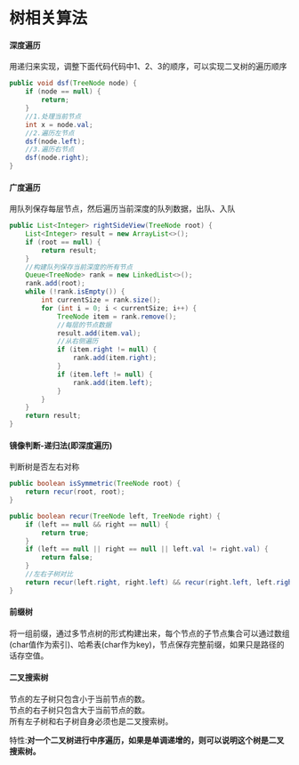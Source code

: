 # 树相关算法

#### 深度遍历  

用递归来实现，调整下面代码代码中1、2、3的顺序，可以实现二叉树的遍历顺序

```java
public void dsf(TreeNode node) {
    if (node == null) {
        return;
    }
    //1.处理当前节点
    int x = node.val;
    //2.遍历左节点
    dsf(node.left);
    //3.遍历右节点
    dsf(node.right);
}
```

#### 广度遍历 
用队列保存每层节点，然后遍历当前深度的队列数据，出队、入队

```java
public List<Integer> rightSideView(TreeNode root) {
    List<Integer> result = new ArrayList<>();
    if (root == null) {
        return result;
    }
    //构建队列保存当前深度的所有节点
    Queue<TreeNode> rank = new LinkedList<>();
    rank.add(root);
    while (!rank.isEmpty()) {
        int currentSize = rank.size();
        for (int i = 0; i < currentSize; i++) {
            TreeNode item = rank.remove();
            //每层的节点数据
            result.add(item.val);
            //从右侧遍历
            if (item.right != null) {
                rank.add(item.right);
            }
            if (item.left != null) {
                rank.add(item.left);
            }
        }
    }
    return result;
}
```

#### 镜像判断-递归法(即深度遍历) 
判断树是否左右对称
```java
public boolean isSymmetric(TreeNode root) {
    return recur(root, root);
}

public boolean recur(TreeNode left, TreeNode right) {
    if (left == null && right == null) {
        return true;
    }
    if (left == null || right == null || left.val != right.val) {
        return false;
    }
    //左右子树对比
    return recur(left.right, right.left) && recur(right.left, left.right);
}
```


#### 前缀树
将一组前缀，通过多节点树的形式构建出来，每个节点的子节点集合可以通过数组(char值作为索引)、哈希表(char作为key)，节点保存完整前缀，如果只是路径的话存空值。

#### 二叉搜索树
节点的左子树只包含小于当前节点的数。  
节点的右子树只包含大于当前节点的数。  
所有左子树和右子树自身必须也是二叉搜索树。  

特性:**对一个二叉树进行中序遍历，如果是单调递增的，则可以说明这个树是二叉搜索树。**